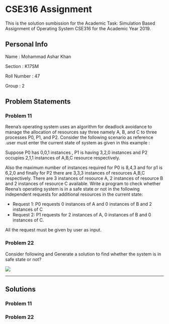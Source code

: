 # CSE316 Assignment
This is the solution sumbission for the Academic Task: Simulation Based Assignment of Operating System CSE316 for the Academic Year 2019.

## Personal Info

Name : Mohammad Ashar Khan

Section : K17SM

Roll Number : 47

Group : 2

## Problem Statements

### Problem 11

Reena’s operating system uses an algorithm for deadlock avoidance to manage the allocation of resources say three namely A, B, and C to three processes P0, P1, and P2. Consider the following scenario as reference .user must enter the current state of system as given in this example :

Suppose P0 has 0,0,1 instances , P1 is having 3,2,0 instances and P2 occupies 2,1,1 instances of A,B,C resource respectively.

Also the maximum number of instances required for P0 is 8,4,3 and for p1 is 6,2,0 and finally for P2 there are 3,3,3 instances of resources A,B,C respectively. There are 3 instances of resource A, 2 instances of resource B and 2 instances of resource C available. Write a program to check whether Reena’s operating system is in a safe state or not in the following independent requests for additional resources in the
current state:

- Request 1: P0 requests 0 instances of A and 0 instances of B and 2 instances of C
- Request 2: P1 requests for 2 instances of A, 0 instances of B and 0 instances of C.

All the request must be given by user as input.

### Problem 22



Consider following and Generate a solution to find whether the system is in safe state or not?



![](https://i.imgur.com/reIWM1L.png)

---



## Solutions



### Problem 11



### Problem 22




